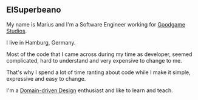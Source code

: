 ## ElSuperbeano

My name is Marius and I'm a Software Engineer working for [Goodgame Studios](http://www.goodgamestudios.com).

I live in Hamburg, Germany.

Most of the code that I came across during my time as developer, seemed complicated, hard to understand and very expensive to change to me.

That's why I spend a lot of time ranting about code while I make it simple, expressive and easy to change.

I'm a [Domain-driven Design](https://en.wikipedia.org/wiki/Domain-driven_design) enthusiast and like to learn and teach.
